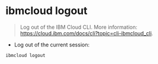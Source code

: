 # ibmcloud logout

> Log out of the IBM Cloud CLI.
> More information: <https://cloud.ibm.com/docs/cli?topic=cli-ibmcloud_cli>.

- Log out of the current session:

`ibmcloud logout`
